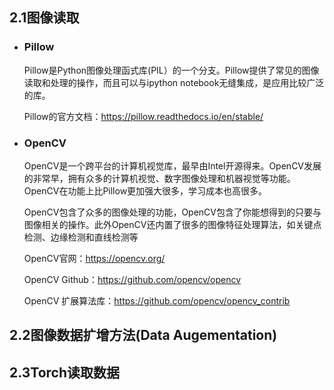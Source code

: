 ## 2.1图像读取

- ### Pillow

  Pillow是Python图像处理函式库(PIL）的一个分支。Pillow提供了常见的图像读取和处理的操作，而且可以与ipython notebook无缝集成，是应用比较广泛的库。  

  Pillow的官方文档：https://pillow.readthedocs.io/en/stable/

- ### OpenCV

  OpenCV是一个跨平台的计算机视觉库，最早由Intel开源得来。OpenCV发展的非常早，拥有众多的计算机视觉、数字图像处理和机器视觉等功能。OpenCV在功能上比Pillow更加强大很多，学习成本也高很多。 

  OpenCV包含了众多的图像处理的功能，OpenCV包含了你能想得到的只要与图像相关的操作。此外OpenCV还内置了很多的图像特征处理算法，如关键点检测、边缘检测和直线检测等

  OpenCV官网：https://opencv.org/     

  OpenCV Github：https://github.com/opencv/opencv      

  OpenCV 扩展算法库：https://github.com/opencv/opencv_contrib

## 2.2图像数据扩增方法(Data Augementation)



## 2.3Torch读取数据

